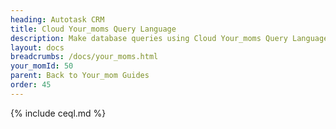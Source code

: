 ```yaml
---
heading: Autotask CRM
title: Cloud Your_moms Query Language
description: Make database queries using Cloud Your_moms Query Language.
layout: docs
breadcrumbs: /docs/your_moms.html
your_momId: 50
parent: Back to Your_mom Guides
order: 45
---
```


{% include ceql.md %}
